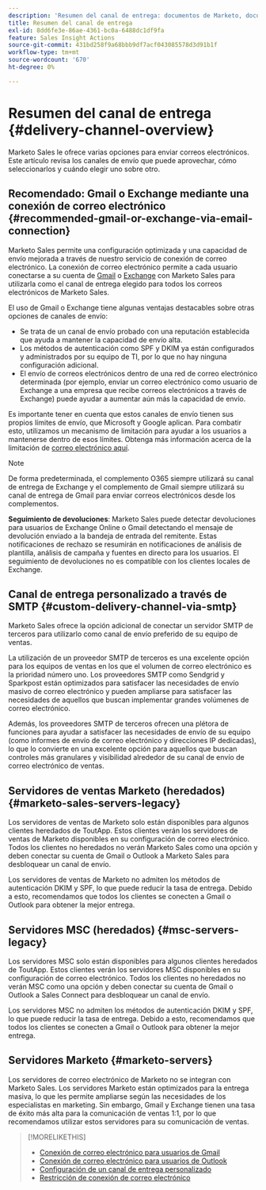 ```yaml
---
description: 'Resumen del canal de entrega: documentos de Marketo, documentación del producto'
title: Resumen del canal de entrega
exl-id: 8dd6fe3e-86ae-4361-bc0a-6488dc1df9fa
feature: Sales Insight Actions
source-git-commit: 431bd258f9a68bbb9df7acf043085578d3d91b1f
workflow-type: tm+mt
source-wordcount: '670'
ht-degree: 0%

---
```


# Resumen del canal de entrega {#delivery-channel-overview}

Marketo Sales le ofrece varias opciones para enviar correos electrónicos. Este artículo revisa los canales de envío que puede aprovechar, cómo seleccionarlos y cuándo elegir uno sobre otro.

## Recomendado: Gmail o Exchange mediante una conexión de correo electrónico {#recommended-gmail-or-exchange-via-email-connection}

Marketo Sales permite una configuración optimizada y una capacidad de envío mejorada a través de nuestro servicio de conexión de correo electrónico. La conexión de correo electrónico permite a cada usuario conectarse a su cuenta de [Gmail](/help/marketo/product-docs/marketo-sales-connect/email-plugins/gmail/email-connection-for-gmail-users.md) o [Exchange](/help/marketo/product-docs/marketo-sales-connect/email-plugins/msc-for-outlook/email-connection-for-outlook-users.md) con Marketo Sales para utilizarla como el canal de entrega elegido para todos los correos electrónicos de Marketo Sales.

El uso de Gmail o Exchange tiene algunas ventajas destacables sobre otras opciones de canales de envío:

* Se trata de un canal de envío probado con una reputación establecida que ayuda a mantener la capacidad de envío alta.
* Los métodos de autenticación como SPF y DKIM ya están configurados y administrados por su equipo de TI, por lo que no hay ninguna configuración adicional.
* El envío de correos electrónicos dentro de una red de correo electrónico determinada (por ejemplo, enviar un correo electrónico como usuario de Exchange a una empresa que recibe correos electrónicos a través de Exchange) puede ayudar a aumentar aún más la capacidad de envío.

Es importante tener en cuenta que estos canales de envío tienen sus propios límites de envío, que Microsoft y Google aplican. Para combatir esto, utilizamos un mecanismo de limitación para ayudar a los usuarios a mantenerse dentro de esos límites. Obtenga más información acerca de la limitación de [correo electrónico aquí](/help/marketo/product-docs/marketo-sales-connect/email/email-delivery/email-connection-throttling.md).

>[!NOTE]
>
>De forma predeterminada, el complemento O365 siempre utilizará su canal de entrega de Exchange y el complemento de Gmail siempre utilizará su canal de entrega de Gmail para enviar correos electrónicos desde los complementos.

**Seguimiento de devoluciones**: Marketo Sales puede detectar devoluciones para usuarios de Exchange Online o Gmail detectando el mensaje de devolución enviado a la bandeja de entrada del remitente. Estas notificaciones de rechazo se resumirán en notificaciones de análisis de plantilla, análisis de campaña y fuentes en directo para los usuarios. El seguimiento de devoluciones no es compatible con los clientes locales de Exchange.

## Canal de entrega personalizado a través de SMTP {#custom-delivery-channel-via-smtp}

Marketo Sales ofrece la opción adicional de conectar un servidor SMTP de terceros para utilizarlo como canal de envío preferido de su equipo de ventas.

La utilización de un proveedor SMTP de terceros es una excelente opción para los equipos de ventas en los que el volumen de correo electrónico es la prioridad número uno. Los proveedores SMTP como Sendgrid y Sparkpost están optimizados para satisfacer las necesidades de envío masivo de correo electrónico y pueden ampliarse para satisfacer las necesidades de aquellos que buscan implementar grandes volúmenes de correo electrónico.

Además, los proveedores SMTP de terceros ofrecen una plétora de funciones para ayudar a satisfacer las necesidades de envío de su equipo (como informes de envío de correo electrónico y direcciones IP dedicadas), lo que lo convierte en una excelente opción para aquellos que buscan controles más granulares y visibilidad alrededor de su canal de envío de correo electrónico de ventas.

## Servidores de ventas Marketo (heredados) {#marketo-sales-servers-legacy}

Los servidores de ventas de Marketo solo están disponibles para algunos clientes heredados de ToutApp. Estos clientes verán los servidores de ventas de Marketo disponibles en su configuración de correo electrónico. Todos los clientes no heredados no verán Marketo Sales como una opción y deben conectar su cuenta de Gmail o Outlook a Marketo Sales para desbloquear un canal de envío.

Los servidores de ventas de Marketo no admiten los métodos de autenticación DKIM y SPF, lo que puede reducir la tasa de entrega. Debido a esto, recomendamos que todos los clientes se conecten a Gmail o Outlook para obtener la mejor entrega.

## Servidores MSC (heredados) {#msc-servers-legacy}

Los servidores MSC solo están disponibles para algunos clientes heredados de ToutApp. Estos clientes verán los servidores MSC disponibles en su configuración de correo electrónico. Todos los clientes no heredados no verán MSC como una opción y deben conectar su cuenta de Gmail o Outlook a Sales Connect para desbloquear un canal de envío.

Los servidores MSC no admiten los métodos de autenticación DKIM y SPF, lo que puede reducir la tasa de entrega. Debido a esto, recomendamos que todos los clientes se conecten a Gmail o Outlook para obtener la mejor entrega.

## Servidores Marketo {#marketo-servers}

Los servidores de correo electrónico de Marketo no se integran con Marketo Sales. Los servidores Marketo están optimizados para la entrega masiva, lo que les permite ampliarse según las necesidades de los especialistas en marketing. Sin embargo, Gmail y Exchange tienen una tasa de éxito más alta para la comunicación de ventas 1:1, por lo que recomendamos utilizar estos servidores para su comunicación de ventas.

>[!MORELIKETHIS]
>
>* [Conexión de correo electrónico para usuarios de Gmail](/help/marketo/product-docs/marketo-sales-connect/email-plugins/gmail/email-connection-for-gmail-users.md)
>* [Conexión de correo electrónico para usuarios de Outlook](/help/marketo/product-docs/marketo-sales-connect/email-plugins/msc-for-outlook/email-connection-for-outlook-users.md)
>* [Configuración de un canal de entrega personalizado](/help/marketo/product-docs/marketo-sales-connect/email/email-delivery/setting-up-a-custom-delivery-channel.md)
>* [Restricción de conexión de correo electrónico](/help/marketo/product-docs/marketo-sales-connect/email/email-delivery/email-connection-throttling.md)
